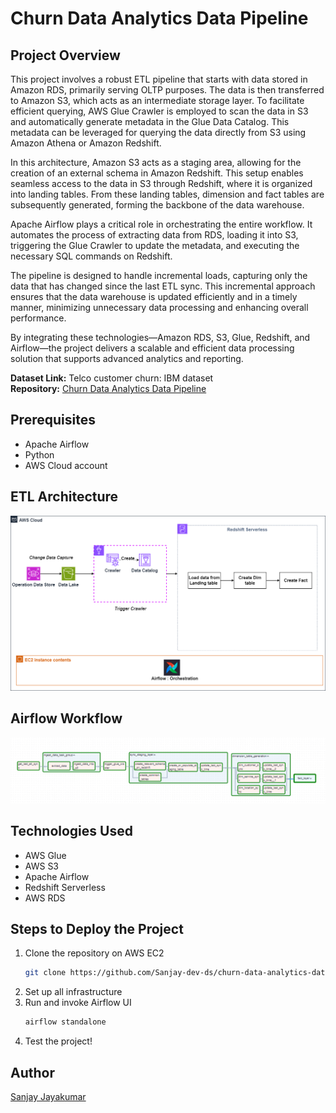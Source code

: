 # Churn Data Analytics Data Pipeline 

## Project Overview 
This project involves a robust ETL pipeline that starts with data stored in Amazon RDS, primarily serving OLTP purposes. The data is then transferred to Amazon S3, which acts as an intermediate storage layer. To facilitate efficient querying, AWS Glue Crawler is employed to scan the data in S3 and automatically generate metadata in the Glue Data Catalog. This metadata can be leveraged for querying the data directly from S3 using Amazon Athena or Amazon Redshift.

In this architecture, Amazon S3 acts as a staging area, allowing for the creation of an external schema in Amazon Redshift. This setup enables seamless access to the data in S3 through Redshift, where it is organized into landing tables. From these landing tables, dimension and fact tables are subsequently generated, forming the backbone of the data warehouse.

Apache Airflow plays a critical role in orchestrating the entire workflow. It automates the process of extracting data from RDS, loading it into S3, triggering the Glue Crawler to update the metadata, and executing the necessary SQL commands on Redshift.

The pipeline is designed to handle incremental loads, capturing only the data that has changed since the last ETL sync. This incremental approach ensures that the data warehouse is updated efficiently and in a timely manner, minimizing unnecessary data processing and enhancing overall performance.

By integrating these technologies—Amazon RDS, S3, Glue, Redshift, and Airflow—the project delivers a scalable and efficient data processing solution that supports advanced analytics and reporting.

**Dataset Link:** Telco customer churn: IBM dataset  
**Repository:** [Churn Data Analytics Data Pipeline](https://github.com/Sanjay-dev-ds/churn-data-analytics-data-pipeline.git)

## Prerequisites
- Apache Airflow
- Python
- AWS Cloud account 

## ETL Architecture
![etl.png](images%2Fetl.png)

## Airflow Workflow
![airflow.png](images%2Fairflow.png)

## Technologies Used
- AWS Glue
- AWS S3
- Apache Airflow
- Redshift Serverless
- AWS RDS

## Steps to Deploy the Project 

1. Clone the repository on AWS EC2
    ```bash
    git clone https://github.com/Sanjay-dev-ds/churn-data-analytics-data-pipeline.git
    ```
2. Set up all infrastructure
3. Run and invoke Airflow UI 
    ```bash
    airflow standalone
    ```
4. Test the project!

## Author
[Sanjay Jayakumar](https://www.linkedin.com/in/sanjayjayakumar)
